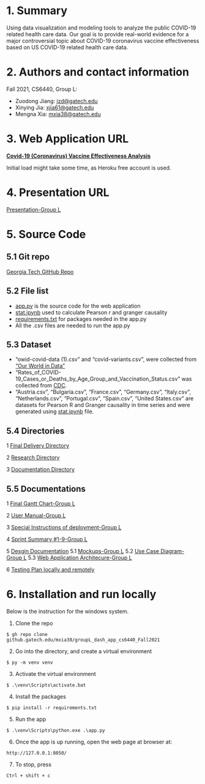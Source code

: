 # 1. Summary

Using data visualization and modeling tools to analyze the public COVID-19 related health care data. Our goal is to provide real-world evidence for a major controversial topic about COVID-19 coronavirus vaccine effectiveness based on US COVID-19 related health care data.

# 2. Authors and contact information

Fall 2021, CS6440, Group L: 

- Zuodong Jiang: jzd@gatech.edu
- Xinying Jia: xjia61@gatech.edu
- Mengna Xia: mxia38@gatech.edu

# 3. Web Application URL

[**Covid-19 (Coronavirus) Vaccine Effectiveness Analysis**](https://groupl-dash-app.herokuapp.com/)

Initial load might take some time, as Heroku free account is used. 

# 4. Presentation URL

[Presentation-Group L](https://youtu.be/rrDDvqIIhtY)

# 5. Source Code

## 5.1 Git repo
[Georgia Tech GitHub Repo]( https://github.gatech.edu/mxia38/groupL_dash_app_cs6440_Fall2021)

## 5.2 File list

- [app.py](https://github.gatech.edu/mxia38/groupL_dash_app_cs6440_Fall2021/blob/master/app.py) is the source code for the web application
- [stat.ipynb](https://github.gatech.edu/mxia38/groupL_dash_app_cs6440_Fall2021/blob/master/stat.ipynb) used to calculate Pearson r and granger causality
- [requirements.txt](https://github.gatech.edu/mxia38/groupL_dash_app_cs6440_Fall2021/blob/master/requirements.txt) for packages needed in the app.py
- All the .csv files are needed to run the app.py

## 5.3 Dataset

- “owid-covid-data (1).csv” and “covid-variants.csv”, were collected from [“Our World in Data”](https://ourworldindata.org/)
- “Rates_of_COVID-19_Cases_or_Deaths_by_Age_Group_and_Vaccination_Status.csv” was collected from [CDC](https://data.cdc.gov/Public-Health-Surveillance/Rates-of-COVID-19-Cases-or-Deaths-by-Age-Group-and/3rge-nu2a).
- “Austria.csv”, “Bulgaria.csv”, “France.csv”, “Germany.csv”, “Italy.csv”, “Netherlands.csv”, “Portugal.csv”, “Spain.csv”, “United States.csv” are datasets for Pearson R and Granger causality in time series and were generated using [stat.ipynb](https://github.gatech.edu/mxia38/groupL_dash_app_cs6440_Fall2021/blob/master/stat.ipynb) file.

## 5.4 Directories
1 [Final Delivery Directory](https://github.gatech.edu/mxia38/groupL_dash_app_cs6440_Fall2021/tree/master/Final%20Delivery)

2 [Research Directory](https://github.gatech.edu/mxia38/groupL_dash_app_cs6440_Fall2021/tree/master/Final%20Delivery/Research%20Directory)

3 [Documentation Directory](https://github.gatech.edu/mxia38/groupL_dash_app_cs6440_Fall2021/tree/master/Final%20Delivery/Documentation%20Directory)

## 5.5 Documentations
1 [Final Gantt Chart-Group L](https://github.gatech.edu/mxia38/groupL_dash_app_cs6440_Fall2021/blob/master/Final%20Delivery/Final%20Gantt%20Chart-Group%20L.md)

2 [User Manual-Group L](https://github.gatech.edu/mxia38/groupL_dash_app_cs6440_Fall2021/blob/master/Final%20Delivery/Application%20Manual-Group%20L.md)

3 [Special Instructions of deployment-Group L](https://github.gatech.edu/mxia38/groupL_dash_app_cs6440_Fall2021/blob/master/Final%20Delivery/Special%20Instructions-Group%20L.md)

4 [Sprint Summary #1-9-Group L](https://github.gatech.edu/mxia38/groupL_dash_app_cs6440_Fall2021/blob/master/Final%20Delivery/Research%20Directory/Sprint%20Summary.md)

5 [Desgin Documentation](https://github.gatech.edu/mxia38/groupL_dash_app_cs6440_Fall2021/blob/master/Final%20Delivery/Documentation%20Directory/Desgin%20Doc.md)
	5.1 [Mockups-Group L](https://github.gatech.edu/mxia38/groupL_dash_app_cs6440_Fall2021/blob/master/Final%20Delivery/images/mockups.png) 
	5.2 [Use Case Diagram-Group L](https://github.gatech.edu/mxia38/groupL_dash_app_cs6440_Fall2021/blob/master/Final%20Delivery/images/useCase.png)
	5.3 [Web Application Architecure-Group L](https://github.gatech.edu/mxia38/groupL_dash_app_cs6440_Fall2021/blob/master/Final%20Delivery/images/useCase.png)

6 [Testing Plan locally and remotely](https://github.gatech.edu/mxia38/groupL_dash_app_cs6440_Fall2021/blob/master/Final%20Delivery/Documentation%20Directory/Testing%20Plan.md)

# 6. Installation and run locally

Below is the instruction for the windows system. 

1. Clone the repo
```
$ gh repo clone github.gatech.edu/mxia38/groupL_dash_app_cs6440_Fall2021
```

2. Go into the directory, and create a virtual environment

```
$ py -m venv venv
```

3. Activate the virtual environment
```
$ .\venv\Scripts\activate.bat
```

4. Install the packages
```
$ pip install -r requirements.txt
```

5. Run the app

```
$ .\venv\Scripts\python.exe .\app.py
```
6. Once the app is up running, open the web page at browser at: 
```
http://127.0.0.1:8050/
```
7. To stop, press
``` 
Ctrl + shift + c
```